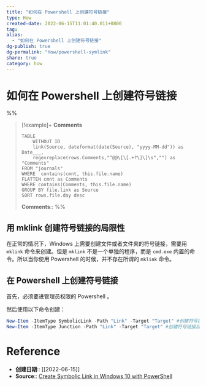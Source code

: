 ```yaml
---
title: "如何在 Powershell 上创建符号链接"
type: How
created-date: 2022-06-15T11:01:40.011+0800
tag: 
alias: 
  - "如何在 Powershell 上创建符号链接"
dg-publish: true
dg-permalink: "How/powershell-symlink"
share: true
category: how
---
```


# 如何在 Powershell 上创建符号链接

%%
> [!example]+ **Comments**    
> ```dataview
> TABLE 
>     WITHOUT ID
>     link(Source, dateformat(date(Source), "yyyy-MM-dd")) as Date___, 
>     regexreplace(rows.Comments,"^@@\[\[.+?\]\]\s","") as "Comments"
> FROM "journals"
> WHERE  contains(cmnt, this.file.name)
> FLATTEN cmnt as Comments
> WHERE contains(Comments, this.file.name)
> GROUP BY file.link as Source
> SORT rows.file.day desc
> ```
>  **Comments**:: 
%%

## 用 mklink 创建符号链接的局限性

在正常的情况下，Windows 上需要创建文件或者文件夹的符号链接，需要用 `mklink` 命令来创建。但是 `mklink` 不是一个单独的程序，而是 `cmd.exe` 内置的命令。所以当你使用 Powershell 的时候，并不存在所谓的 `mklink` 命令。

## 在 Powershell 上创建符号链接

首先，必须要进管理员权限的 Powershell 。

然后使用以下命令创建：

```powershell
New-Item -ItemType SymbolicLink -Path "Link" -Target "Target" #创建符号链接文件
New-Item -ItemType Junction -Path "Link" -Target "Target" #创建符号链接目录
```

# Reference

- **创建日期**:: [[2022-06-15]]
- **Source**:: [Create Symbolic Link in Windows 10 with PowerShell](https://winaero.com/create-symbolic-link-windows-10-powershell/)